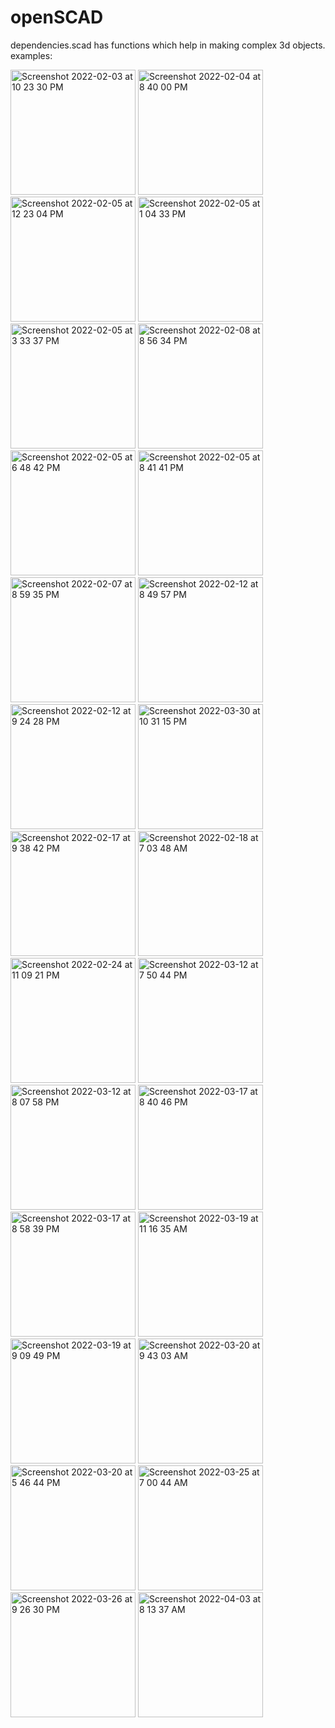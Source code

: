 # openSCAD
dependencies.scad has functions which help in making complex 3d objects.
examples:

<img width="200" alt="Screenshot 2022-02-03 at 10 23 30 PM" src="https://user-images.githubusercontent.com/55306937/152389738-6b938653-9dd1-442e-995a-18f48796e8bc.png" title="Sine wave pots"> <img width="200" alt="Screenshot 2022-02-04 at 8 40 00 PM" src="https://user-images.githubusercontent.com/55306937/152553171-694931f9-aeca-4330-bc90-bde2db84b6ee.png" title="filleted cylinders"> <img width="200" alt="Screenshot 2022-02-05 at 12 23 04 PM" src="https://user-images.githubusercontent.com/55306937/152632165-6f31fa7e-d76c-444e-a963-a1524acdf38a.png" title="cylinder with pocket"> <img width="200" alt="Screenshot 2022-02-05 at 1 04 33 PM" src="https://user-images.githubusercontent.com/55306937/152633155-0f888318-3081-42bf-9599-96c444ed89e7.png" title="cylinder with random pocket"> <img width="200" alt="Screenshot 2022-02-05 at 3 33 37 PM" src="https://user-images.githubusercontent.com/55306937/152637301-7f30f85c-3c95-4cba-914a-816577e34135.png" title="sphere with random pocket"> <img width="200" alt="Screenshot 2022-02-08 at 8 56 34 PM" src="https://user-images.githubusercontent.com/55306937/153019249-7dc470d5-2cec-4c73-a010-e7103244dc76.png" title="sphere plane fillet"> <img width="200" alt="Screenshot 2022-02-05 at 6 48 42 PM" src="https://user-images.githubusercontent.com/55306937/152643819-28a4f867-7ba5-482a-aba6-eb56c19f6818.png" title="variable rounding"> <img width="200" alt="Screenshot 2022-02-05 at 8 41 41 PM" src="https://user-images.githubusercontent.com/55306937/152647519-1a3cd910-8bf9-4825-8c14-22090f773745.png" title="hub with post"> <img width="200" alt="Screenshot 2022-02-07 at 8 59 35 PM" src="https://user-images.githubusercontent.com/55306937/152818899-26bcf636-667d-496f-b803-b52a2bd73858.png" title="surface cylinder fillet"> <img width="200" alt="Screenshot 2022-02-12 at 8 49 57 PM" src="https://user-images.githubusercontent.com/55306937/153717282-156a1b18-b681-4a76-aff8-381b974685c5.png" title="rounded c section"> <img width="200" alt="Screenshot 2022-02-12 at 9 24 28 PM" src="https://user-images.githubusercontent.com/55306937/153718365-656046d9-5a63-4d48-9519-82ddba260b90.png" title="swp prism hollow example"> <img width="200" alt="Screenshot 2022-03-30 at 10 31 15 PM" src="https://user-images.githubusercontent.com/55306937/160891188-15593d1b-2346-4639-ab01-d03dfca12b80.png" title="rev_wheel">  <img width="200" alt="Screenshot 2022-02-17 at 9 38 42 PM" src="https://user-images.githubusercontent.com/55306937/154522816-e4e4e5ba-7ec4-484d-9460-2c1fb1be4a83.png" title="wheel"> <img width="200" alt="Screenshot 2022-02-18 at 7 03 48 AM" src="https://user-images.githubusercontent.com/55306937/154600866-2b630b2b-fe7b-4f56-a4fc-0f0ba1440606.png" title="hub section fillet">  <img width="200" alt="Screenshot 2022-02-24 at 11 09 21 PM" src="https://user-images.githubusercontent.com/55306937/155578133-df3f7889-0be7-4b7a-a171-fd73e2199fd3.png" title="m10">  <img width="200" alt="Screenshot 2022-03-12 at 7 50 44 PM" src="https://user-images.githubusercontent.com/55306937/158021710-be8622a2-7a38-4c99-a650-dfd8eb9a6340.png" title="surface">  <img width="200" alt="Screenshot 2022-03-12 at 8 07 58 PM" src="https://user-images.githubusercontent.com/55306937/158022323-d251ab86-49a2-4f12-9b3f-fe41573e97ac.png" title="surf_base example">  <img width="200" alt="Screenshot 2022-03-17 at 8 40 46 PM" src="https://user-images.githubusercontent.com/55306937/158833600-38717028-7c62-46fd-89e3-0297e70da4b1.png" title="convex hull">  <img width="200" alt="Screenshot 2022-03-17 at 8 58 39 PM" src="https://user-images.githubusercontent.com/55306937/158834677-47baa02d-1773-4eab-b318-07e77e92def6.png" title="surface method3">  <img width="200" alt="Screenshot 2022-03-19 at 11 16 35 AM" src="https://user-images.githubusercontent.com/55306937/159109020-2a161626-95fe-470b-93b7-e44c0ca8959e.png" title="m35">  <img width="200" alt="Screenshot 2022-03-19 at 9 09 49 PM" src="https://user-images.githubusercontent.com/55306937/159127968-d3137082-d630-49b5-8bf2-55f4a846709c.png" title="m36">  <img width="200" alt="Screenshot 2022-03-20 at 9 43 03 AM" src="https://user-images.githubusercontent.com/55306937/159147835-964745e3-5a66-4218-8065-34e6b22115b1.png" title="m37"> <img width="200" alt="Screenshot 2022-03-20 at 5 46 44 PM" src="https://user-images.githubusercontent.com/55306937/159161731-396f4cdd-d2e8-49f7-b00f-fbd2eea133f7.png" title="m38"> <img width="200" alt="Screenshot 2022-03-25 at 7 00 44 AM" src="https://user-images.githubusercontent.com/55306937/160037046-119d549d-8878-41fd-8973-72d8d4421742.png" title="m16"> <img width="200" alt="Screenshot 2022-03-26 at 9 26 30 PM" src="https://user-images.githubusercontent.com/55306937/160247484-6223f53a-ec04-47ec-beab-dbbafbe72eb8.png" title="m39">
<img width="200" alt="Screenshot 2022-04-03 at 8 13 37 AM" src="https://user-images.githubusercontent.com/55306937/161409423-e4d94565-0504-42e0-8ee7-365d8858587d.png" title="m40">



